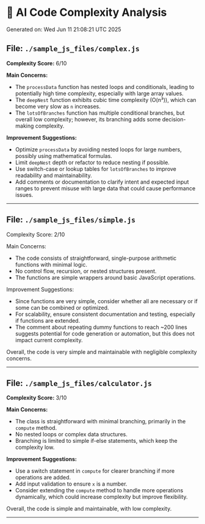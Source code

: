 # 🤖 AI Code Complexity Analysis

Generated on: Wed Jun 11 21:08:21 UTC 2025

## File: `./sample_js_files/complex.js`

**Complexity Score:** 6/10

**Main Concerns:**
- The `processData` function has nested loops and conditionals, leading to potentially high time complexity, especially with large array values.
- The `deepNest` function exhibits cubic time complexity (O(n³)), which can become very slow as `n` increases.
- The `lotsOfBranches` function has multiple conditional branches, but overall low complexity; however, its branching adds some decision-making complexity.

**Improvement Suggestions:**
- Optimize `processData` by avoiding nested loops for large numbers, possibly using mathematical formulas.
- Limit `deepNest` depth or refactor to reduce nesting if possible.
- Use switch-case or lookup tables for `lotsOfBranches` to improve readability and maintainability.
- Add comments or documentation to clarify intent and expected input ranges to prevent misuse with large data that could cause performance issues.

---

## File: `./sample_js_files/simple.js`

Complexity Score: 2/10

Main Concerns:
- The code consists of straightforward, single-purpose arithmetic functions with minimal logic.
- No control flow, recursion, or nested structures present.
- The functions are simple wrappers around basic JavaScript operations.

Improvement Suggestions:
- Since functions are very simple, consider whether all are necessary or if some can be combined or optimized.
- For scalability, ensure consistent documentation and testing, especially if functions are extended.
- The comment about repeating dummy functions to reach ~200 lines suggests potential for code generation or automation, but this does not impact current complexity.

Overall, the code is very simple and maintainable with negligible complexity concerns.

---

## File: `./sample_js_files/calculator.js`

**Complexity Score:** 3/10

**Main Concerns:**
- The class is straightforward with minimal branching, primarily in the `compute` method.
- No nested loops or complex data structures.
- Branching is limited to simple if-else statements, which keep the complexity low.

**Improvement Suggestions:**
- Use a switch statement in `compute` for clearer branching if more operations are added.
- Add input validation to ensure `x` is a number.
- Consider extending the `compute` method to handle more operations dynamically, which could increase complexity but improve flexibility.

Overall, the code is simple and maintainable, with low complexity.

---

